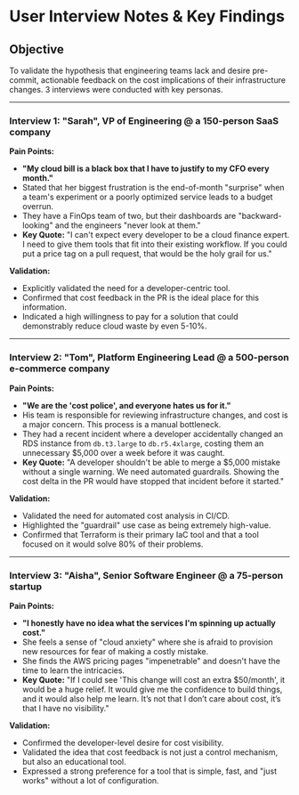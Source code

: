 # User Interview Notes & Key Findings

## Objective

To validate the hypothesis that engineering teams lack and desire pre-commit, actionable feedback on the cost implications of their infrastructure changes. 3 interviews were conducted with key personas.

---

### Interview 1: "Sarah", VP of Engineering @ a 150-person SaaS company

**Pain Points:**
- **"My cloud bill is a black box that I have to justify to my CFO every month."**
- Stated that her biggest frustration is the end-of-month "surprise" when a team's experiment or a poorly optimized service leads to a budget overrun.
- They have a FinOps team of two, but their dashboards are "backward-looking" and the engineers "never look at them."
- **Key Quote:** "I can't expect every developer to be a cloud finance expert. I need to give them tools that fit into their existing workflow. If you could put a price tag on a pull request, that would be the holy grail for us."

**Validation:**
- Explicitly validated the need for a developer-centric tool.
- Confirmed that cost feedback in the PR is the ideal place for this information.
- Indicated a high willingness to pay for a solution that could demonstrably reduce cloud waste by even 5-10%.

---

### Interview 2: "Tom", Platform Engineering Lead @ a 500-person e-commerce company

**Pain Points:**
- **"We are the 'cost police', and everyone hates us for it."**
- His team is responsible for reviewing infrastructure changes, and cost is a major concern. This process is a manual bottleneck.
- They had a recent incident where a developer accidentally changed an RDS instance from `db.t3.large` to `db.r5.4xlarge`, costing them an unnecessary $5,000 over a week before it was caught.
- **Key Quote:** "A developer shouldn't be able to merge a $5,000 mistake without a single warning. We need automated guardrails. Showing the cost delta in the PR would have stopped that incident before it started."

**Validation:**
- Validated the need for automated cost analysis in CI/CD.
- Highlighted the "guardrail" use case as being extremely high-value.
- Confirmed that Terraform is their primary IaC tool and that a tool focused on it would solve 80% of their problems.

---

### Interview 3: "Aisha", Senior Software Engineer @ a 75-person startup

**Pain Points:**
- **"I honestly have no idea what the services I'm spinning up actually cost."**
- She feels a sense of "cloud anxiety" where she is afraid to provision new resources for fear of making a costly mistake.
- She finds the AWS pricing pages "impenetrable" and doesn't have the time to learn the intricacies.
- **Key Quote:** "If I could see 'This change will cost an extra $50/month', it would be a huge relief. It would give me the confidence to build things, and it would also help me learn. It’s not that I don’t care about cost, it’s that I have no visibility."

**Validation:**
- Confirmed the developer-level desire for cost visibility.
- Validated the idea that cost feedback is not just a control mechanism, but also an educational tool.
- Expressed a strong preference for a tool that is simple, fast, and "just works" without a lot of configuration.
